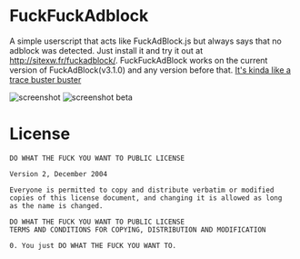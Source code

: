 FuckFuckAdblock
===============

A simple userscript that acts like FuckAdBlock.js but always says that no adblock was detected. Just install it and try it out at http://sitexw.fr/fuckadblock/. FuckFuckAdBlock works on the current version of FuckAdBlock(v3.1.0) and any version before that. [It's kinda like a trace buster buster][tracebusterbuster]

![screenshot](http://i.imgur.com/slDcOAI.png)
![screenshot beta](http://i.imgur.com/3neSZtH.png)

# License 

```
DO WHAT THE FUCK YOU WANT TO PUBLIC LICENSE 

Version 2, December 2004

Everyone is permitted to copy and distribute verbatim or modified
copies of this license document, and changing it is allowed as long
as the name is changed.

DO WHAT THE FUCK YOU WANT TO PUBLIC LICENSE
TERMS AND CONDITIONS FOR COPYING, DISTRIBUTION AND MODIFICATION

0. You just DO WHAT THE FUCK YOU WANT TO.
```

[tracebusterbuster]: http://www.youtube.com/watch?v=Iw3G80bplTg
